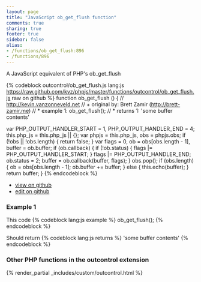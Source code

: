 ```yaml
---
layout: page
title: "JavaScript ob_get_flush function"
comments: true
sharing: true
footer: true
sidebar: false
alias:
- /functions/ob_get_flush:896
- /functions/896
---
```

<!-- Generated by Rakefile:build -->
A JavaScript equivalent of PHP's ob_get_flush

{% codeblock outcontrol/ob_get_flush.js lang:js https://raw.github.com/kvz/phpjs/master/functions/outcontrol/ob_get_flush.js raw on github %}
function ob_get_flush () {
  // http://kevin.vanzonneveld.net
  // +   original by: Brett Zamir (http://brett-zamir.me)
  // *     example 1: ob_get_flush();
  // *     returns 1: 'some buffer contents'

  var PHP_OUTPUT_HANDLER_START = 1,
    PHP_OUTPUT_HANDLER_END = 4;
  this.php_js = this.php_js || {};
  var phpjs = this.php_js,
    obs = phpjs.obs;
  if (!obs || !obs.length) {
    return false;
  }
  var flags = 0,
    ob = obs[obs.length - 1],
    buffer = ob.buffer;
  if (ob.callback) {
    if (!ob.status) {
      flags |= PHP_OUTPUT_HANDLER_START;
    }
    flags |= PHP_OUTPUT_HANDLER_END;
    ob.status = 2;
    buffer = ob.callback(buffer, flags);
  }
  obs.pop();
  if (obs.length) {
    ob = obs[obs.length - 1];
    ob.buffer += buffer;
  } else {
    this.echo(buffer);
  }
  return buffer;
}
{% endcodeblock %}

 - [view on github](https://github.com/kvz/phpjs/blob/master/functions/outcontrol/ob_get_flush.js)
 - [edit on github](https://github.com/kvz/phpjs/edit/master/functions/outcontrol/ob_get_flush.js)

### Example 1
This code
{% codeblock lang:js example %}
ob_get_flush();
{% endcodeblock %}

Should return
{% codeblock lang:js returns %}
'some buffer contents'
{% endcodeblock %}


### Other PHP functions in the outcontrol extension
{% render_partial _includes/custom/outcontrol.html %}
